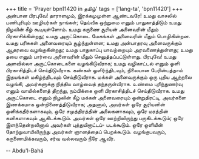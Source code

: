+++
title = 'Prayer bpn11420 in தமிழ்'
tags = ['lang-ta', 'bpn11420']
+++
அன்பான பிரபுவே! தாராளமும், இரக்கமுமுள்ள ஆண்டவரே! உமது  வாசலில் பணிபுரியும் ஊழியர்கள் நாங்கள்; தெய்வீக ஒற்றுமை எனும் பாதுகாத்திடும் உமது நிழலின் கீழ் கூடியுள்ளோம். உமது கருணை சூரியன் அனைவரின் மீதும் பிரகாசிக்கின்றது; உமது அருட்கொடை மேகங்கள் அனைவரின் மீதும் பொழிகின்றன. உமது பரிசுகள் அனைவரையும் சூழ்ந்துள்ளன; உமது அன்பாதரவு அனைவருக்கும் ஆதரவை வழங்குகின்றது; உமது பாதுகாப்பு யாவற்றையும் அரவணைத்துள்ளது; உமது தயை எனும் பார்வை அனைவரின் மீதும் செலுத்தப்பட்டுள்ளது. பிரபுவே! உமது அளவில்லா அருட்கொடைகளை வழங்கிடுவீராக; உமது வழிகாட்டல் எனும் ஒளி பிரகாசித்திடச் செய்திடுவீராக. கண்கள் ஒளிர்ந்திடவும், நிலையான பேரின்பத்தால் இதயங்கள் மகிழ்ந்திடவும் செய்திடுவீராக. மக்கள் அனைவருக்கும் ஒரு புதிய ஆற்றலை வழங்கி, அவர்களுக்கு நித்திய வாழ்வைத் தந்தருள்வீராக. உண்மை புரிந்துணர்வு எனும் வாயில்களைத் திறந்து, நம்பிக்கை ஒளி பிரகாசித்திடச்  செய்திடுவீராக. உமது  அருட்கொடை எனும் நிழலின் கீழ் மக்கள் அனைவரையும் ஒன்றுதிரட்டி, அவர்களை இணக்கமாக ஒன்றிணைத்திடுவீராக; அதனால், அவர்கள் ஒரே சூரியனின் ஒளிக்கதிர்களாகவும், ஒரே சமுத்திரத்தின் அலைகளாகவும், ஒரே மரத்தின் கனிகளாகவும் ஆகிடக்கூடும்.  அவர்கள் ஒரே ஊற்றிலிருந்து பருகிடக்கூடும்; ஒரே இளந்தென்றலினால் அவர்கள் புத்துயிரூட்டப்- படக்கூடும். ஒரே ஒளியின் தோற்றுவாயிலிருந்து அவர்கள் ஞானத்தைப் பெறக்கூடும். வழங்குபவரும், கருணைமிக்கவரும், சர்வ வல்லவரும் நீரே ஆவீர்.

-- Abdu'l-Bahá
